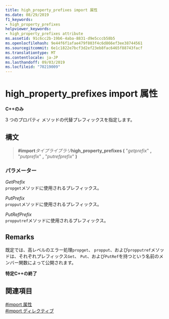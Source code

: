 ```yaml
---
title: high_property_prefixes import 属性
ms.date: 08/29/2019
f1_keywords:
- high_property_prefixes
helpviewer_keywords:
- high_property_prefixes attribute
ms.assetid: 91c6cc2b-19b6-4aba-8831-d9e5cccb58b5
ms.openlocfilehash: 9e44f6f1afae479f803f4c6d866ef3ee38744561
ms.sourcegitcommit: 6e1c1822e7bcf3d2ef23eb8fac6465f88743facf
ms.translationtype: MT
ms.contentlocale: ja-JP
ms.lasthandoff: 09/03/2019
ms.locfileid: "70219009"
---
```

# <a name="high_property_prefixes-import-attribute"></a>high_property_prefixes import 属性

**C++のみ**

3 つのプロパティ メソッドの代替プレフィックスを指定します。

## <a name="syntax"></a>構文

> **#import***タイプライブラリ***high_property_prefixes (** "*getprefix*" **,** "*putprefix*" **,** "*putrefprefix*" **)**

### <a name="parameters"></a>パラメーター

*GetPrefix*\
`propget`メソッドに使用されるプレフィックス。

*PutPrefix*\
`propput`メソッドに使用されるプレフィックス。

*PutRefPrefix*\
`propputref`メソッドに使用されるプレフィックス。

## <a name="remarks"></a>Remarks

既定では、高レベルのエラー処理`propget`、 `propput`、および`propputref`メソッドは、それぞれプレフィックス`Get`、 `Put`、および`PutRef`を持つという名前のメンバー関数によって公開されます。

**特定C++の終了**

## <a name="see-also"></a>関連項目

[#import 属性](../preprocessor/hash-import-attributes-cpp.md)\
[#import ディレクティブ](../preprocessor/hash-import-directive-cpp.md)
